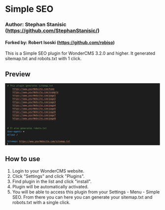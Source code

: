 # Simple SEO
### Author: Stephan Stanisic (https://github.com/StephanStanisic/)
#### Forked by: Robert Isoski (https://github.com/robiso)

This is a Simple SEO plugin for WonderCMS 3.2.0 and higher.
It generated sitemap.txt and robots.txt with 1 click.

## Preview
![Plugin preview](/preview.jpg)

## How to use
1. Login to your WonderCMS website.
2. Click "Settings" and click "Plugins".
3. Find plugin in the list and click "install".
4. Plugin will be automatically activated.
5. You will be able to access this plugin from your Settings - Menu - Simple SEO. From there you can here you can generate your sitemap.txt and robots.txt with a single click.
